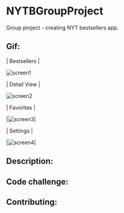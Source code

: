 # NYTBGroupProject
Group project - creating NYT bestsellers app. 

## Gif:
| Bestsellers |

![screen1](https://user-images.githubusercontent.com/55755297/74781684-f0061780-526f-11ea-84e4-2a80d0dfaf83.gif)

| Detail View |

![screen2](https://user-images.githubusercontent.com/55755297/74781814-3bb8c100-5270-11ea-90c5-bf852eb3dc54.gif)

| Favorites |

|![screen3](https://user-images.githubusercontent.com/55755297/74781941-86d2d400-5270-11ea-913b-9602a95ad75f.gif)|

| Settings |

|![screen4](https://user-images.githubusercontent.com/55755297/74782075-ce596000-5270-11ea-848c-f2e42d15d40a.gif)|

## Description:

## Code challenge:


## Contributing:



